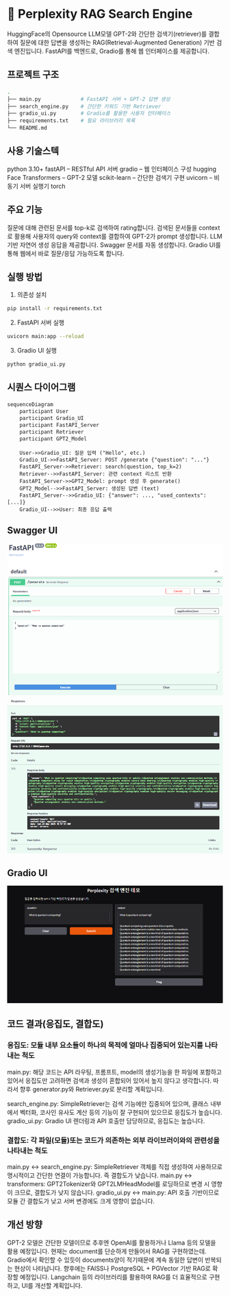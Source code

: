 # 🧠 Perplexity RAG Search Engine

HuggingFace의 Opensource LLM모델 GPT-2와 간단한 검색기(retriever)를 결합하여 질문에 대한 답변을 생성하는 RAG(Retrieval-Augmented Generation) 기반 검색 엔진입니다. FastAPI를 백엔드로, Gradio를 통해 웹 인터페이스를 제공합니다.

## 프로젝트 구조

```bash
.
├── main.py             # FastAPI 서버 + GPT-2 답변 생성
├── search_engine.py    # 간단한 키워드 기반 Retriever
├── gradio_ui.py        # Gradio를 활용한 사용자 인터페이스
├── requirements.txt    # 필요 라이브러리 목록
└── README.md
```

## 사용 기술스텍
python 3.10+
fastAPI – RESTful API 서버
gradio – 웹 인터페이스 구성
hugging Face Transformers – GPT-2 모델
scikit-learn – 간단한 검색기 구현
uvicorn – 비동기 서버 실행기
torch

## 주요 기능
질문에 대해 관련된 문서를 top-k로 검색하여 rating합니다. 
검색된 문서들을 context로 활용해 사용자의 query와 context를 결합하여 GPT-2가 prompt 생성합니다.
LLM 기반 자연어 생성 응답을 제공합니다.
Swagger 문서를 자동 생성합니다.
Gradio UI를 통해 웹에서 바로 질문/응답 가능하도록 합니다.

## 실행 방법
1. 의존성 설치
```bash
pip install -r requirements.txt
```
2. FastAPI 서버 실행
```bash
uvicorn main:app --reload
```
3. Gradio UI 실행
```bash
python gradio_ui.py
```

## 시퀀스 다이어그램 
```mermaid
sequenceDiagram
    participant User
    participant Gradio_UI
    participant FastAPI_Server
    participant Retriever
    participant GPT2_Model

    User->>Gradio_UI: 질문 입력 ("Hello", etc.)
    Gradio_UI->>FastAPI_Server: POST /generate {"question": "..."}
    FastAPI_Server->>Retriever: search(question, top_k=2)
    Retriever-->>FastAPI_Server: 관련 context 리스트 반환
    FastAPI_Server->>GPT2_Model: prompt 생성 후 generate()
    GPT2_Model-->>FastAPI_Server: 생성된 답변 (text)
    FastAPI_Server-->>Gradio_UI: {"answer": ..., "used_contexts": [...]}
    Gradio_UI-->>User: 최종 응답 출력
```
## Swagger UI
![SwaggerUI](./assets/Swagger_UI1.png)
![SwaggerUI](./assets/Swagger_UI2.png)

## Gradio UI
![Gradio UI](./assets/Gradio_UI.png)

## 코드 결과(응집도, 결합도)

### 응집도: 모듈 내부 요소들이 하나의 목적에 얼마나 집중되어 있는지를 나타내는 척도
main.py: 해당 코드는 API 라우팅, 프롬프트, model의 생성기능을 한 파일에 포함하고 있어서 응집도만 고려하면 검색과 생성이 혼합되어 있어서 높지 않다고 생각합니다. 따라서 향후 generator.py와 Retriever.py로 분리할 계획입니다.

search_engine.py: SimpleRetriever는 검색 기능에만 집중되어 있으며, 클래스 내부에서 벡터화, 코사인 유사도 계산 등의 기능이 잘 구현되어 있으므로 응집도가 높습니다.
gradio_ui.py: Gradio UI 렌더링과 API 호출만 담당하므로, 응집도는 높습니다.

### 결합도: 각 파일(모듈)또는 코드가 의존하는 외부 라이브러이와의 관련성을 나타내는 척도 
main.py <-> search_engine.py: SimpleRetriever 객체를 직접 생성하여 사용하므로 명시적이고 간단한 연결이 가능합니다. 즉 결합도가 낮습니다.
main.py <-> transformers: GPT2Tokenizer와 GPT2LMHeadModel를 로딩하므로 변경 시 영향이 크므로, 결합도가 낮지 않습니다.
gradio_ui.py <-> main.py: API 호출 기반이므로 모듈 간 결합도가 낮고 서버 변경에도 크게 영향이 없습니다. 



## 개선 방향

GPT-2 모델은 간단한 모델이므로 추후엔 OpenAI를 활용하거나 Llama 등의 모델을 활용 예정입니다.
현재는 document를 단순하게 만들어서 RAG를 구현하였는데. Gradio에서 확인할 수 있듯이 documents양이 적기때문에 계속 동일한 답변이 반복되는 현상이 나타납니다. 향후에는 FAISS나 PostgreSQL + PGVector 기반 RAG로 확장할 예정입니다.
Langchain 등의 라이브러리를 활용하여 RAG를 더 효율적으로 구현하고, UI를 개선할 계획입니다.



